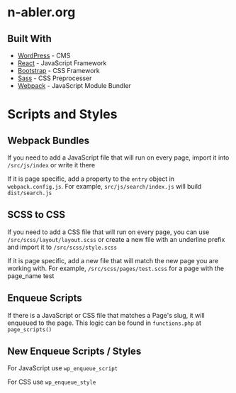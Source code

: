# n-abler.org

## Built With

- [WordPress](https://wordpress.org/) - CMS
- [React](https://reactjs.org/docs/getting-started.html) - JavaScript Framework
- [Bootstrap](https://getbootstrap.com/) - CSS Framework
- [Sass](https://sass-lang.com/) - CSS Preprocesser
- [Webpack](https://webpack.js.org/) - JavaScript Module Bundler

# Scripts and Styles

## Webpack Bundles

If you need to add a JavaScript file that will run on every page, import it into `/src/js/index` or write it there

If it is page specific, add a property to the `entry` object in `webpack.config.js`. For example, `src/js/search/index.js` will build `dist/search.js`

## SCSS to CSS

If you need to add a CSS file that will run on every page, you can use `/src/scss/layout/layout.scss` or create a new file with an underline prefix and import it to `/src/scss/style.scss`

If it is page specific, add a new file that will match the new page you are working with. For example, `/src/scss/pages/test.scss` for a page with the page_name test

## Enqueue Scripts

If there is a JavaScript or CSS file that matches a Page's slug, it will enqueued to the page. This logic can be found in `functions.php` at `page_scripts()`

## New Enqueue Scripts / Styles

For JavaScript use `wp_enqueue_script`

For CSS use `wp_enqueue_style`
